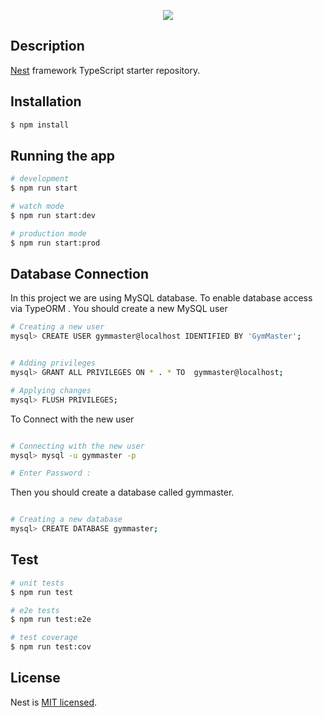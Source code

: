 <p align="center">
  <a href="http://nestjs.com/" target="blank"><img src="https://ibb.co/XL4q9nw"></a>
</p>

[circleci-image]: https://img.shields.io/circleci/build/github/nestjs/nest/master?token=abc123def456
[circleci-url]: https://circleci.com/gh/nestjs/nest

## Description

[Nest](https://github.com/nestjs/nest) framework TypeScript starter repository.

## Installation

```bash
$ npm install
```

## Running the app

```bash
# development
$ npm run start

# watch mode
$ npm run start:dev

# production mode
$ npm run start:prod
```



## Database Connection 
In this project we are using MySQL database.
To enable database access via TypeORM . You should create a new MySQL user
```bash
# Creating a new user
mysql> CREATE USER gymmaster@localhost IDENTIFIED BY 'GymMaster';


# Adding privileges
mysql> GRANT ALL PRIVILEGES ON * . * TO  gymmaster@localhost;

# Applying changes
mysql> FLUSH PRIVILEGES;
```

To Connect with the new user 
```bash

# Connecting with the new user
mysql> mysql -u gymmaster -p 

# Enter Password : 

```

Then you should create a database called gymmaster.
```bash

# Creating a new database 
mysql> CREATE DATABASE gymmaster;

```
## Test

```bash
# unit tests
$ npm run test

# e2e tests
$ npm run test:e2e

# test coverage
$ npm run test:cov
```


## License

Nest is [MIT licensed](LICENSE).
